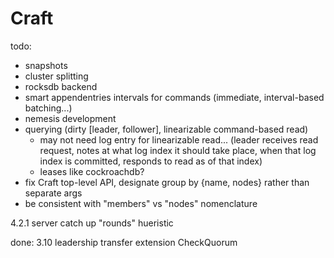 # Craft

todo:
- snapshots
- cluster splitting
- rocksdb backend
- smart appendentries intervals for commands (immediate, interval-based batching...)
- nemesis development
- querying (dirty [leader, follower], linearizable command-based read)
  - may not need log entry for linearizable read... (leader receives read request, notes at what log index it should take place, when that log index is committed, responds to read as of that index)
  - leases like cockroachdb?
- fix Craft top-level API, designate group by {name, nodes} rather than separate args
- be consistent with "members" vs "nodes" nomenclature

4.2.1 server catch up "rounds" hueristic

done:
3.10 leadership transfer extension
CheckQuorum
